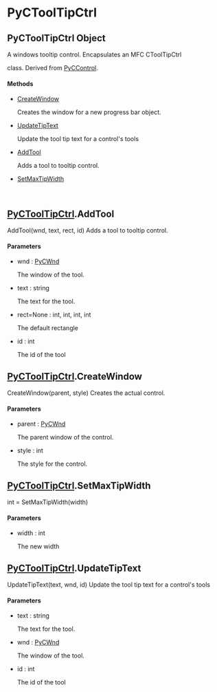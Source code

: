 # PyCToolTipCtrl


## PyCToolTipCtrl Object

A windows tooltip control\.  Encapsulates an MFC CToolTipCtrl

 class\.  Derived from [PyCControl](PyCControl.md)\.

#### Methods

  - [CreateWindow](PyCToolTipCtrl.md#pyctooltipctrlcreatewindow)

    Creates the window for a new progress bar object\.&nbsp;

  - [UpdateTipText](PyCToolTipCtrl.md#pyctooltipctrlupdatetiptext)

    Update the tool tip text for a control's tools&nbsp;

  - [AddTool](PyCToolTipCtrl.md#pyctooltipctrladdtool)

    Adds a tool to tooltip control\.&nbsp;

  - [SetMaxTipWidth](PyCToolTipCtrl.md#pyctooltipctrlsetmaxtipwidth)

    &nbsp;


## [PyCToolTipCtrl](PyCToolTipCtrl.md#pyctooltipctrl)\.AddTool

AddTool\(wnd, text, rect, id\)
Adds a tool to tooltip control\.

#### Parameters

  - wnd : [PyCWnd](PyCWnd.md)

    The window of the tool\.

  - text : string

    The text for the tool\.

  - rect=None : int, int, int, int

    The default rectangle

  - id : int

    The id of the tool


## [PyCToolTipCtrl](PyCToolTipCtrl.md#pyctooltipctrl)\.CreateWindow

CreateWindow\(parent, style\)
Creates the actual control\.

#### Parameters

  - parent : [PyCWnd](PyCWnd.md)

    The parent window of the control\.

  - style : int

    The style for the control\.


## [PyCToolTipCtrl](PyCToolTipCtrl.md#pyctooltipctrl)\.SetMaxTipWidth

int = SetMaxTipWidth\(width\)

#### Parameters

  - width : int

    The new width


## [PyCToolTipCtrl](PyCToolTipCtrl.md#pyctooltipctrl)\.UpdateTipText

UpdateTipText\(text, wnd, id\)
Update the tool tip text for a control's tools

#### Parameters

  - text : string

    The text for the tool\.

  - wnd : [PyCWnd](PyCWnd.md)

    The window of the tool\.

  - id : int

    The id of the tool